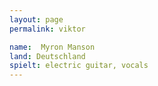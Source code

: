```yaml
---
layout: page
permalink: viktor

name:  Myron Manson
land: Deutschland
spielt: electric guitar, vocals
---
```


